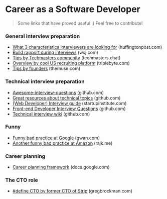 # Career as a Software Developer

> Some links that have proved useful :) Feel free to contribute!

### General interview preparation

* [What 3 characteristics interviewers are looking for](http://www.huffingtonpost.com/entry/never-hire-people-without-these-3-characteristics_us_5769752de4b048b0aa9b93c2) (huffingtonpost.com)
* [Build rapport during interviews](http://www.wsj.com/articles/how-to-build-instant-rapport-in-an-interview-1480436936) (wsj.com)
* [Tips by Techmasters community](https://blog.techmasters.chat/the-technical-interview-rift-cf5d4cf6d2c#.nk8d1t729) (techmasters.chat)
* [Overview by cool US recruiting platform](http://blog.triplebyte.com/how-to-pass-a-programming-interview) (triplebyte.com)
* [Tips by founders](https://www.themuse.com/advice/13-startup-founders-share-how-to-nail-your-next-interview) (themuse.com)

### Technical interview preparation

* [Awesome-interview-questions](https://github.com/MaximAbramchuck/awesome-interview-questions) (github.com)
* [Great resources about technical topics](https://github.com/andreis/interview) (github.com)
* [(Web Developer) Interview guide](http://blog.startupinstitute.com/2015-8-10-web-developer-interview/) (startupinstitute.com)
* [Front-end Developer Interview Questions](https://github.com/h5bp/Front-end-Developer-Interview-Questions) (github.com)
* [Technical interview wiki](https://github.com/mission-peace/interview/wiki) (github.com)

### Funny 

* [Funny bad practice at Google](http://www.gwan.com/blog/20160405.html) (gwan.com)
* [Another funny bad practice at Amazon](https://rajk.me/amazon-interview-experience/) (rajk.me)

### Career planning
* [Career planning framework](https://docs.google.com/document/d/1MBpwNLl3AgsKi4Yh4PZ2X30PYy4gV9xK2xgqXKevaVQ/preview) (docs.google.com)

### The CTO role

* [#define CTO by former CTO of Strip](https://blog.gregbrockman.com/figuring-out-the-cto-role-at-stripe) (gregbrockman.com)

